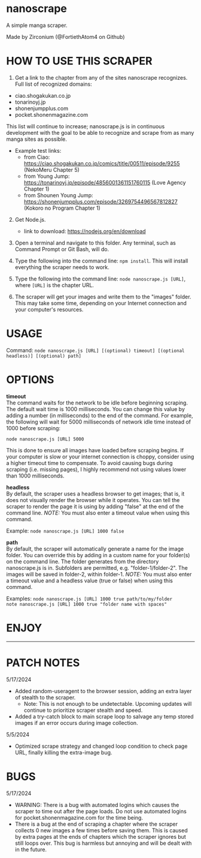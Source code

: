 # nanoscrape

A simple manga scraper.

Made by Zirconium (@FortiethAtom4 on Github)

# HOW TO USE THIS SCRAPER

1. Get a link to the chapter from any of the sites nanoscrape recognizes. \
Full list of recognized domains:
- ciao.shogakukan.co.jp
- tonarinoyj.jp
- shonenjumpplus.com
- pocket.shonenmagazine.com

This list will continue to increase; nanoscrape.js is in continuous development with the goal to be able to recognize and scrape from as many manga sites as possible.

- Example test links:
    - from Ciao: https://ciao.shogakukan.co.jp/comics/title/00511/episode/9255 (NekoMeru Chapter 5)
    - from Young Jump: https://tonarinoyj.jp/episode/4856001361151760115 (Love Agency Chapter 1)
    - from Shounen Young Jump: https://shonenjumpplus.com/episode/3269754496567812827 (Kokoro no Program Chapter 1)

2. Get Node.js.
    - link to download: https://nodejs.org/en/download

3. Open a terminal and navigate to this folder. Any terminal, such as Command Prompt or Git Bash, will do.

4. Type the following into the command line: `npm install`. This will install everything the scraper needs to work.

5. Type the following into the command line: `node nanoscrape.js [URL]`, where `[URL]` is the chapter URL.

6. The scraper will get your images and write them to the "images" folder. This may take some time, depending
on your Internet connection and your computer's resources.

# USAGE

Command: `node nanoscrape.js [URL] [(optional) timeout] [(optional headless)] [(optional) path]`

# OPTIONS

**timeout** \
The command waits for the network to be idle before beginning scraping. The default wait time is 1000 milliseconds. You can change this value by adding a number (in milliseconds) to the end of the command. For example, the following will wait for 5000 milliseconds of network idle time instead of 1000 before scraping:

`node nanoscrape.js [URL] 5000`

This is done to ensure all images have loaded before scraping begins. If your computer is slow or your internet connection is choppy, consider using a higher timeout time to compensate. To avoid causing bugs during scraping (i.e. missing pages), I highly recommend not using values lower than 1000 milliseconds.

**headless** \
By default, the scraper uses a headless browser to get images; that is, it does not visually render the browser while it operates. You can tell the scraper to render the page it is using by adding "false" at the end of the command line.
*NOTE:* You must also enter a timeout value when using this command.

Example:
`node nanoscrape.js [URL] 1000 false`

**path** \
By default, the scraper will automatically generate a name for the image folder. You can override this by adding in a custom name for your folder(s) on the command line. The folder generates from the directory nanoscrape.js is in. Subfolders are permitted, e.g. "folder-1/folder-2". The images will be saved in folder-2, within folder-1. 
*NOTE:* You must also enter a timeout value and a headless value (true or false) when using this command.

Examples:
`node nanoscrape.js [URL] 1000 true path/to/my/folder`\
`note nanoscrape.js [URL] 1000 true "folder name with spaces"`

# ENJOY

----

# PATCH NOTES

5/17/2024
- Added random-useragent to the browser session, adding an extra layer of stealth to the scraper.
    - Note: This is not enough to be undetectable. Upcoming updates will continue to prioritize scraper stealth and speed. 
- Added a try-catch block to main scrape loop to salvage any temp stored images if an error occurs during image collection.

5/5/2024
- Optimized scrape strategy and changed loop condition to check page URL, finally killing the extra-image bug.

# BUGS

5/17/2024
- WARNING: There is a bug with automated logins which causes the scraper to time out after the page loads. Do not use automated logins for pocket.shonenmagazine.com for the time being.
- There is a bug at the end of scraping a chapter where the scraper collects 0 new images a few times before saving them. This is caused by extra pages at the ends of chapters which the scraper ignores but still loops over. This bug is harmless but annoying and will be dealt with in the future.

